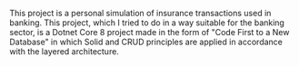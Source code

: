 This project is a personal simulation of insurance transactions used in banking. This project, which I tried to do in a way suitable for the banking sector, 
is a Dotnet Core 8 project made in the form of "Code First to a New Database" in which Solid and CRUD principles are applied in accordance with the layered architecture.
